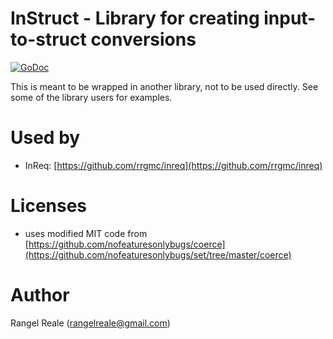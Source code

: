 # InStruct - Library for creating input-to-struct conversions
[![GoDoc](https://godoc.org/github.com/rrgmc/instruct?status.png)](https://godoc.org/github.com/rrgmc/instruct)

This is meant to be wrapped in another library, not to be used directly. See some of the library users for examples.

# Used by

- InReq: [https://github.com/rrgmc/inreq](https://github.com/rrgmc/inreq)

# Licenses

- uses modified MIT code from [https://github.com/nofeaturesonlybugs/coerce](https://github.com/nofeaturesonlybugs/set/tree/master/coerce)

# Author

Rangel Reale (rangelreale@gmail.com)
